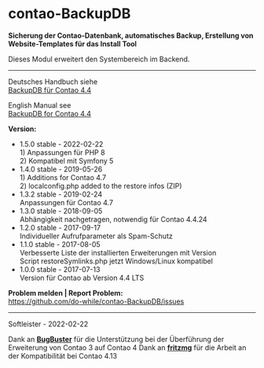 # contao-BackupDB
**Sicherung der Contao-Datenbank, automatisches Backup, Erstellung von Website-Templates für das Install Tool**


Dieses Modul erweitert den Systembereich im Backend.


___


Deutsches Handbuch siehe<br>
[BackupDB für Contao 4.4](https://github.com/do-while/contao-BackupDB/wiki/BackupDB-f%C3%BCr-Contao-4.4-(DE))


English Manual see<br>
[BackupDB for Contao 4.4](https://github.com/do-while/contao-BackupDB/wiki/BackupDB-for-Contao-4.4-(EN))


**Version:**<br>
* 1.5.0 stable - 2022-02-22<br>1) Anpassungen für PHP 8<br>2) Kompatibel mit Symfony 5
* 1.4.0 stable - 2019-05-26<br>1) Additions for Contao 4.7<br>2) localconfig.php added to the restore infos (ZIP)
* 1.3.2 stable - 2019-02-24<br>
Anpassungen für Contao 4.7
* 1.3.0 stable - 2018-09-05<br>
Abhängigkeit nachgetragen, notwendig für Contao 4.4.24
* 1.2.0 stable - 2017-09-17<br>
Individueller Aufrufparameter als Spam-Schutz
* 1.1.0 stable - 2017-08-05<br>
Verbesserte Liste der installierten Erweiterungen mit Version<br>
Script restoreSymlinks.php jetzt Windows/Linux kompatibel
* 1.0.0 stable - 2017-07-13<br>
Version für Contao ab Version 4.4 LTS


**Problem melden | Report Problem:**<br>
https://github.com/do-while/contao-BackupDB/issues



___
Softleister - 2022-02-22

Dank an **[BugBuster](https://github.com/BugBuster1701)** für die Unterstützung bei der Überführung der Erweiterung von Contao 3 auf Contao 4
Dank an **[fritzmg](https://github.com/fritzmg)** für die Arbeit an der Kompatibilität bei Contao 4.13
